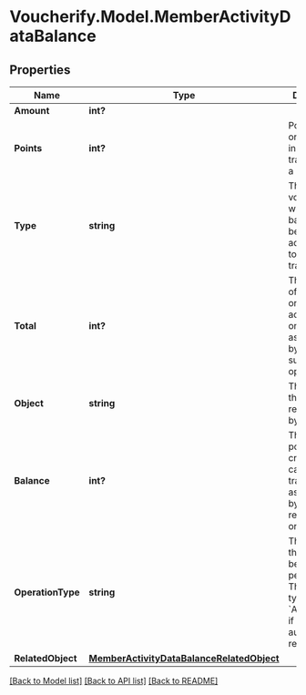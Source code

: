 # Voucherify.Model.MemberActivityDataBalance

## Properties

Name | Type | Description | Notes
------------ | ------------- | ------------- | -------------
**Amount** | **int?** |  | [optional] 
**Points** | **int?** | Points added or subtracted in the transaction of a loyalty card. | [optional] 
**Type** | **string** | The type of voucher whose balance is being adjusted due to the transaction. | [optional] 
**Total** | **int?** | The number of all points or credits accumulated on the card as affected by add or subtract operations. | [optional] 
**Object** | **string** | The type of the object represented by the JSON. | [optional] [default to ObjectEnum.Balance]
**Balance** | **int?** | The available points or credits on the card after the transaction as affected by redemption or rollback. | [optional] 
**OperationType** | **string** | The type of the operation being performed. The operation type is &#x60;AUTOMATIC&#x60; if it is an automatic redemption. | [optional] 
**RelatedObject** | [**MemberActivityDataBalanceRelatedObject**](MemberActivityDataBalanceRelatedObject.md) |  | [optional] 

[[Back to Model list]](../README.md#documentation-for-models) [[Back to API list]](../README.md#documentation-for-api-endpoints) [[Back to README]](../README.md)

